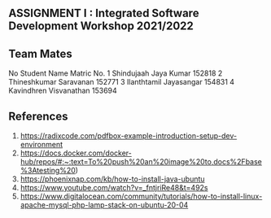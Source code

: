 ## ASSIGNMENT I : Integrated Software Development Workshop 2021/2022

## Team Mates

No	    Student Name	    Matric No.
1	Shindujaah Jaya Kumar 	  152818
2	Thineshkumar Saravanan 	  152771
3	Ilanthtamil Jayasangar 	  154831
4	Kavindhren Visvanathan 	  153694


## References

1. https://radixcode.com/pdfbox-example-introduction-setup-dev-environment
2. https://docs.docker.com/docker-hub/repos/#:~:text=To%20push%20an%20image%20to,docs%2Fbase%3Atesting%20)
3. https://phoenixnap.com/kb/how-to-install-java-ubuntu
4. https://www.youtube.com/watch?v=_fntjriRe48&t=492s
5. https://www.digitalocean.com/community/tutorials/how-to-install-linux-apache-mysql-php-lamp-stack-on-ubuntu-20-04
